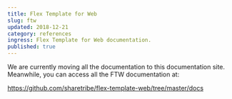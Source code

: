 ```yaml
---
title: Flex Template for Web
slug: ftw
updated: 2018-12-21
category: references
ingress: Flex Template for Web documentation.
published: true
---
```


We are currently moving all the documentation to this documentation
site. Meanwhile, you can access all the FTW documentation at:

https://github.com/sharetribe/flex-template-web/tree/master/docs
